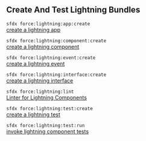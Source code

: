 ## Create And Test Lightning Bundles



``` sfdx force:lightning:app:create ```   
 [create a lightning app](./createalightningapp.md)

``` sfdx force:lightning:component:create ```   
 [create a lightning component](./createalightningcomponent.md)

``` sfdx force:lightning:event:create ```   
 [create a lightning event](./createalightningevent.md)

``` sfdx force:lightning:interface:create ```   
 [create a lightning interface](./createalightninginterface.md)

``` sfdx force:lightning:lint ```   
 [Linter for Lightning Components](./LinterforLightningComponents.md)

``` sfdx force:lightning:test:create ```   
 [create a lightning test](./createalightningtest.md)

``` sfdx force:lightning:test:run ```   
 [invoke lightning component tests](./invokelightningcomponenttests.md)


